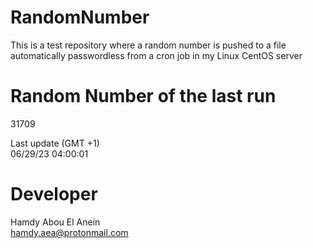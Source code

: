 # RandomNumber    
This is a test repository where a random number is pushed to a file automatically passwordless from a cron job in my Linux CentOS server    
# Random Number of the last run   
31709
      
Last update (GMT +1)    
06/29/23 04:00:01
# Developer    
Hamdy Abou El Anein   
hamdy.aea@protonmail.com
